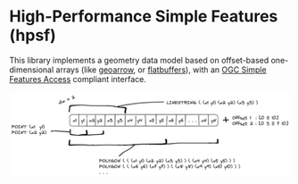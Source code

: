 # High-Performance Simple Features (hpsf)

This library implements a geometry data model based on offset-based one-dimensional arrays (like [geoarrow](https://github.com/geoarrow/geoarrow), or [flatbuffers](https://flatbuffers.dev/)), with an [OGC Simple Features Access](https://www.ogc.org/standard/sfa/) compliant interface.

![](docs/buffer.png)
